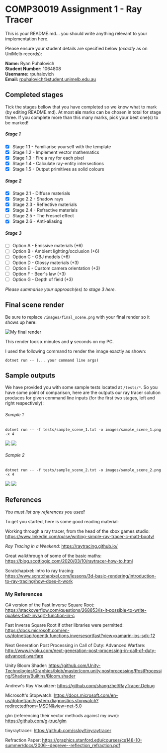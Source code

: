 # COMP30019 Assignment 1 - Ray Tracer

This is your README.md... you should write anything relevant to your implementation here.

Please ensure your student details are specified below (_exactly_ as on UniMelb records):

**Name:** Ryan Puhalovich \
**Student Number:** 1064808 \
**Username:** rpuhalovich \
**Email:** rpuhalovich@student.unimelb.edu.au

## Completed stages

Tick the stages bellow that you have completed so we know what to mark (by editing README.md). At most **six** marks can be chosen in total for stage three. If you complete more than this many marks, pick your best one(s) to be marked!

<!---
Tip: To tick, place an x between the square brackes [ ], like so: [x]
-->

##### Stage 1

- [x] Stage 1.1 - Familiarise yourself with the template
- [x] Stage 1.2 - Implement vector mathematics
- [x] Stage 1.3 - Fire a ray for each pixel
- [x] Stage 1.4 - Calculate ray-entity intersections
- [x] Stage 1.5 - Output primitives as solid colours

##### Stage 2

- [x] Stage 2.1 - Diffuse materials
- [x] Stage 2.2 - Shadow rays
- [x] Stage 2.3 - Reflective materials
- [x] Stage 2.4 - Refractive materials
- [ ] Stage 2.5 - The Fresnel effect
- [x] Stage 2.6 - Anti-aliasing

##### Stage 3

- [ ] Option A - Emissive materials (+6)
- [ ] Option B - Ambient lighting/occlusion (+6)
- [ ] Option C - OBJ models (+6)
- [ ] Option D - Glossy materials (+3)
- [ ] Option E - Custom camera orientation (+3)
- [ ] Option F - Beer's law (+3)
- [ ] Option G - Depth of field (+3)

_Please summarise your approach(es) to stage 3 here._

## Final scene render

Be sure to replace `/images/final_scene.png` with your final render so it shows up here:

![My final render](/images/final_scene.png)

This render took **x** minutes and **y** seconds on my PC.

I used the following command to render the image exactly as shown:

```
dotnet run -- (... your command line args)
```

## Sample outputs

We have provided you with some sample tests located at `/tests/*`. So you have some point of comparison, here are the outputs our ray tracer solution produces for given command line inputs (for the first two stages, left and right respectively):

###### Sample 1

```
dotnet run -- -f tests/sample_scene_1.txt -o images/sample_scene_1.png -x 4
```

<p float="left">
  <img src="/images/sample_scene_1_s1.png" />
  <img src="/images/sample_scene_1_s2.png" /> 
</p>

###### Sample 2

```
dotnet run -- -f tests/sample_scene_2.txt -o images/sample_scene_2.png -x 4
```

<p float="left">
  <img src="/images/sample_scene_2_s1.png" />
  <img src="/images/sample_scene_2_s2.png" /> 
</p>

## References

_You must list any references you used!_

To get you started, here is some good reading material:

Working through a ray tracer, from the head of the xbox games studio: https://www.linkedin.com/pulse/writing-simple-ray-tracer-c-matt-booty/

_Ray Tracing in a Weekend_: https://raytracing.github.io/

Great walkthrough of some of the basic maths: https://blog.scottlogic.com/2020/03/10/raytracer-how-to.html

Scratchapixel: intro to ray tracing: https://www.scratchapixel.com/lessons/3d-basic-rendering/introduction-to-ray-tracing/how-does-it-work

### My References

C# version of the Fast Inverse Square Root: https://stackoverflow.com/questions/268853/is-it-possible-to-write-quakes-fast-invsqrt-function-in-c

Fast Inverse Square Root if other libraries were permitted: https://docs.microsoft.com/en-us/dotnet/api/opentk.functions.inversesqrtfast?view=xamarin-ios-sdk-12

Next Generation Post Processing in Call of Duty: Advanced Warfare: http://www.iryoku.com/next-generation-post-processing-in-call-of-duty-advanced-warfare

Unity Bloom Shader: https://github.com/Unity-Technologies/Graphics/blob/master/com.unity.postprocessing/PostProcessing/Shaders/Builtins/Bloom.shader

Andrew's Ray Visualizer: https://github.com/shangzhel/RayTracer.Debug

Microsoft's Stopwatch: https://docs.microsoft.com/en-us/dotnet/api/system.diagnostics.stopwatch?redirectedfrom=MSDN&view=net-5.0

glm (referencing their vector methods against my own): https://github.com/g-truc/glm

tinyraytracer: https://github.com/ssloy/tinyraytracer

Refraction Paper: https://graphics.stanford.edu/courses/cs148-10-summer/docs/2006--degreve--reflection_refraction.pdf
